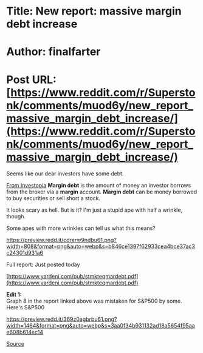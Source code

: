 # Title: New report: massive margin debt increase
# Author: finalfarter
# Post URL: [https://www.reddit.com/r/Superstonk/comments/muod6y/new_report_massive_margin_debt_increase/](https://www.reddit.com/r/Superstonk/comments/muod6y/new_report_massive_margin_debt_increase/)


Seems like our dear investors have some debt.

[From Investopia](https://www.investopedia.com/terms/m/margin_debt.asp) **Margin debt** is the amount of money an investor borrows from the broker via a **margin** account. **Margin debt** can be money borrowed to buy securities or sell short a stock.

It looks scary as hell. But is it? I'm just a stupid ape with half a wrinkle, though.

Some apes with more wrinkles can tell us what this means?

https://preview.redd.it/cdrerw9ndbu61.png?width=808&format=png&auto=webp&s=b846ce1397f62933cea4bce37ac3c24301d931a6

Full report: Just posted today

[https://www.yardeni.com/pub/stmkteqmardebt.pdf](https://www.yardeni.com/pub/stmkteqmardebt.pdf)

**Edit 1:**  
Graph 8 in the report linked above was mistaken for S&P500 by some. Here's S&P500

https://preview.redd.it/369z0agbrbu61.png?width=1464&format=png&auto=webp&s=3aa0f34b931132ad18a5654f95aae608b614ec14

[Source](https://www.advisorperspectives.com/dshort/updates/2021/04/19/margin-debt-and-the-market-up-another-1-1-in-march-continues-record-trend)